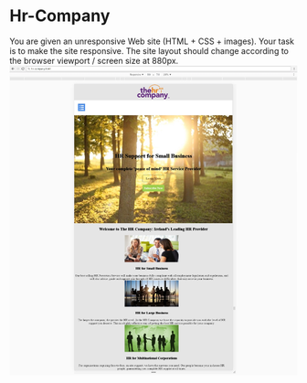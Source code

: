 # Hr-Company
You are given an unresponsive Web site (HTML + CSS + images). Your task is to make the site responsive. The site layout should change according to the browser viewport / screen size at 880px. 
<br>
<img src="screenshots/hr-company-width-880px.jpg">
